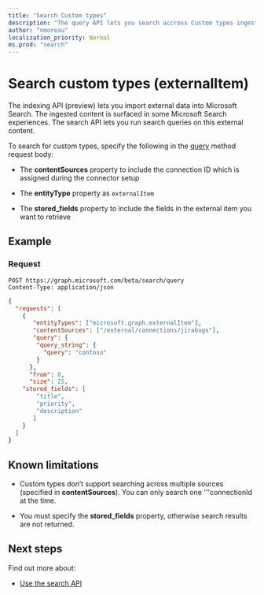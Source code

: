 ```yaml
---
title: "Search Custom types"
description: "The query API lets you search accross Custom types ingested via the indexing API."
author: "nmoreau"
localization_priority: Normal
ms.prod: "search"
---
```


# Search custom types (externalItem)

The indexing API (preview) lets you import external data into Microsoft Search. The ingested content is surfaced in some Microsoft Search experiences. The search API lets you run search queries on this external content.

To search for custom types, specify the following in the [query](/graph/api/search-query?view=graph-rest-beta) method request body:

- The **contentSources** property to include the connection ID which is assigned during the connector setup

- The **entityType** property as `externalItem`

- The **stored_fields** property to include the fields in the external item you want to retrieve 

## Example

### Request  

```HTTP
POST https://graph.microsoft.com/beta/search/query
Content-Type: application/json
```

```json
{
  "requests": [
    {
       "entityTypes": ["microsoft.graph.externalItem"],
       "contentSources": ["/external/connections/jirabugs"],
       "query": {
        "query_string": {
          "query": "contoso"
        }
      },
      "from": 0,
      "size": 25,
    "stored_fields": [
        "title",
        "priority",
        "description"
       ]
    }
  ]
}
```

<!--
Response
-TODO nmoreau team Include one example of externalItem response. 
```Json
{
  
}

```
-->

## Known limitations

- Custom types don’t support searching across multiple sources (specified in **contentSources**). You can only search one '''connectionId at the time.

- You must specify the **stored_fields** property, otherwise search results are not returned.

## Next steps

Find out more about:

- [Use the search API](/graph/api/resources/search-api-overview?view=graph-rest-beta)